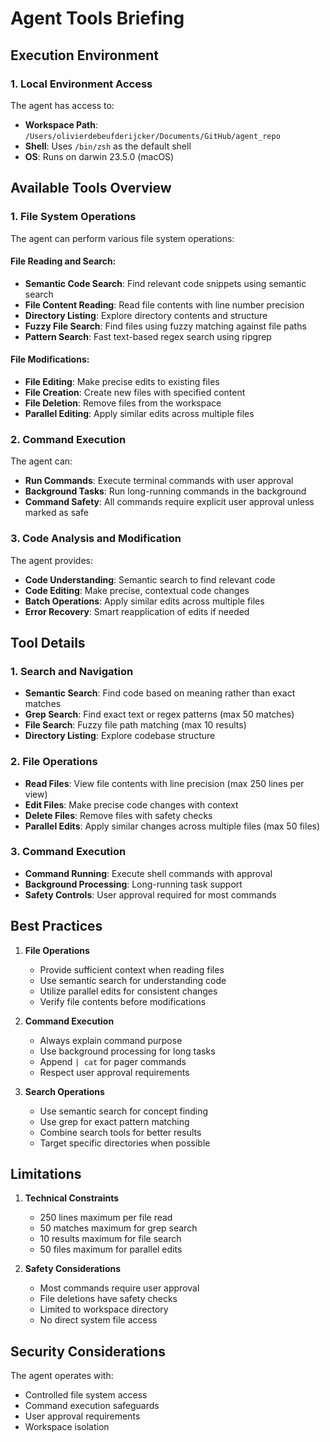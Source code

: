 # Agent Tools Briefing

## Execution Environment

### 1. Local Environment Access
The agent has access to:
- **Workspace Path**: `/Users/olivierdebeufderijcker/Documents/GitHub/agent_repo`
- **Shell**: Uses `/bin/zsh` as the default shell
- **OS**: Runs on darwin 23.5.0 (macOS)

## Available Tools Overview

### 1. File System Operations
The agent can perform various file system operations:

#### File Reading and Search:
- **Semantic Code Search**: Find relevant code snippets using semantic search
- **File Content Reading**: Read file contents with line number precision
- **Directory Listing**: Explore directory contents and structure
- **Fuzzy File Search**: Find files using fuzzy matching against file paths
- **Pattern Search**: Fast text-based regex search using ripgrep

#### File Modifications:
- **File Editing**: Make precise edits to existing files
- **File Creation**: Create new files with specified content
- **File Deletion**: Remove files from the workspace
- **Parallel Editing**: Apply similar edits across multiple files

### 2. Command Execution
The agent can:
- **Run Commands**: Execute terminal commands with user approval
- **Background Tasks**: Run long-running commands in the background
- **Command Safety**: All commands require explicit user approval unless marked as safe

### 3. Code Analysis and Modification
The agent provides:
- **Code Understanding**: Semantic search to find relevant code
- **Code Editing**: Make precise, contextual code changes
- **Batch Operations**: Apply similar edits across multiple files
- **Error Recovery**: Smart reapplication of edits if needed

## Tool Details

### 1. Search and Navigation
- **Semantic Search**: Find code based on meaning rather than exact matches
- **Grep Search**: Find exact text or regex patterns (max 50 matches)
- **File Search**: Fuzzy file path matching (max 10 results)
- **Directory Listing**: Explore codebase structure

### 2. File Operations
- **Read Files**: View file contents with line precision (max 250 lines per view)
- **Edit Files**: Make precise code changes with context
- **Delete Files**: Remove files with safety checks
- **Parallel Edits**: Apply similar changes across multiple files (max 50 files)

### 3. Command Execution
- **Command Running**: Execute shell commands with approval
- **Background Processing**: Long-running task support
- **Safety Controls**: User approval required for most commands

## Best Practices

1. **File Operations**
   - Provide sufficient context when reading files
   - Use semantic search for understanding code
   - Utilize parallel edits for consistent changes
   - Verify file contents before modifications

2. **Command Execution**
   - Always explain command purpose
   - Use background processing for long tasks
   - Append `| cat` for pager commands
   - Respect user approval requirements

3. **Search Operations**
   - Use semantic search for concept finding
   - Use grep for exact pattern matching
   - Combine search tools for better results
   - Target specific directories when possible

## Limitations

1. **Technical Constraints**
   - 250 lines maximum per file read
   - 50 matches maximum for grep search
   - 10 results maximum for file search
   - 50 files maximum for parallel edits

2. **Safety Considerations**
   - Most commands require user approval
   - File deletions have safety checks
   - Limited to workspace directory
   - No direct system file access

## Security Considerations
The agent operates with:
- Controlled file system access
- Command execution safeguards
- User approval requirements
- Workspace isolation